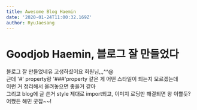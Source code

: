 ```yaml
---
title: Awesome Blog Haemin
date: '2020-01-24T11:00:32.169Z'
author: RyuJaesang
---
```


# Goodjob Haemin, 블로그 잘 만들었다

블로그 잘 만들었네유 고생하셨어요 회원님,,,^^@\
근데 '#' property랑 '###'property 같은 게 어떤 스타일이 되는지 모르겠는데\
이런 거 정리해서 올려놓으면 좋을거 같아\
그리고 blog에 글 쓴거 style 제대로 import되고, 이미지 로딩만 해결되면 왕 이쁠듯?\
어쨌든 해민 굿잡~~!

